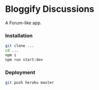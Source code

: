 # Bloggify Discussions
A Forum-like app.

### Installation

```sh
git clone ...
cd ...
npm i
npm run start:dev
```

### Deployment

```sh
git push heroku master
```
